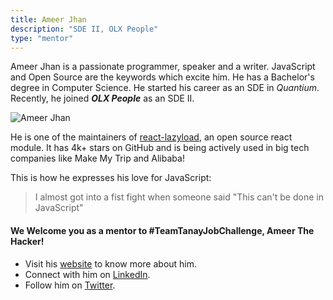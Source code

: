 ```yaml
---
title: Ameer Jhan
description: "SDE II, OLX People"
type: "mentor"
---
```


Ameer Jhan is a passionate programmer, speaker and a writer. JavaScript and Open Source are the keywords which excite him. He has a Bachelor's degree in Computer Science. He started his career as an SDE in _Quantium_. Recently, he joined **_OLX People_** as an SDE II.

![Ameer Jhan](https://user-images.githubusercontent.com/33570551/81051102-c9ef2b80-8ede-11ea-8d49-1d8f98dab7bc.jpg)

He is one of the maintainers of [react-lazyload](https://github.com/twobin/react-lazyload), an open source react module. It has 4k+ stars on GitHub and is being actively used in big tech companies like Make My Trip and Alibaba!

This is how he expresses his love for JavaScript:
> I almost got into a fist fight when someone said "This can't be done in JavaScript"


#### We Welcome you as a mentor to #TeamTanayJobChallenge, Ameer The Hacker!

- Visit his [website](https://ameerthehacker.me) to know more about him.
- Connect with him on [LinkedIn](https://www.linkedin.com/in/ameerthehacker/).
- Follow him on [Twitter](https://twitter.com/ameerthehacker).
